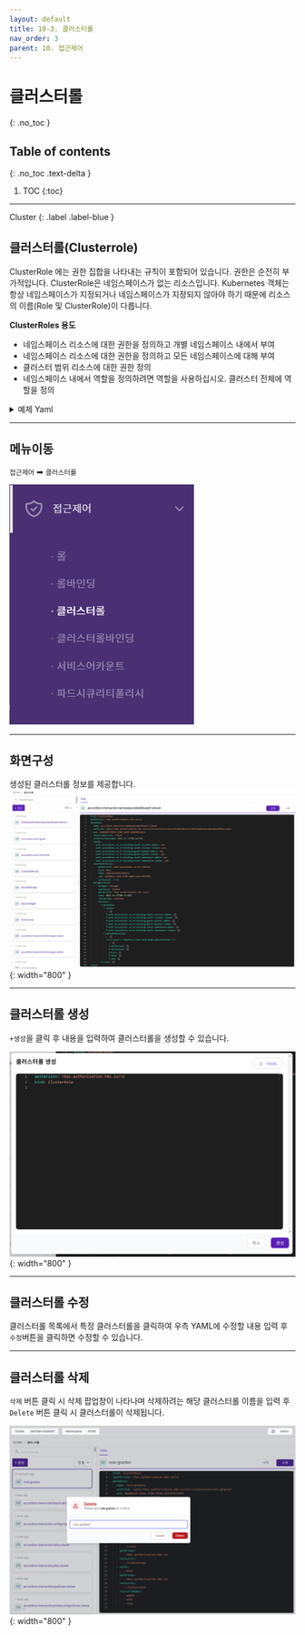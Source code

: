 ```yaml
---
layout: default
title: 10-3. 클러스터롤
nav_order: 3
parent: 10. 접근제어
---
```


# 클러스터롤
{: .no_toc }

## Table of contents
{: .no_toc .text-delta }

1. TOC
{:toc}

---

<div class="code-example" markdown="1">
Cluster
{: .label .label-blue }
</div>

## 클러스터롤(Clusterrole)
ClusterRole 에는 권한 집합을 나타내는 규칙이 포함되어 있습니다. 권한은 순전히 부가적입니다.
ClusterRole은 네임스페이스가 없는 리소스입니다. Kubernetes 객체는 항상 네임스페이스가 지정되거나 네임스페이스가 지정되지 않아야 하기 때문에 리소스의 이름(Role 및 ClusterRole)이 다릅니다.

**ClusterRoles 용도**

- 네임스페이스 리소스에 대한 권한을 정의하고 개별 네임스페이스 내에서 부여
- 네임스페이스 리소스에 대한 권한을 정의하고 모든 네임스페이스에 대해 부여
- 클러스터 범위 리소스에 대한 권한 정의
- 네임스페이스 내에서 역할을 정의하려면 역할을 사용하십시오. 클러스터 전체에 역할을 정의

<details>
<summary>예제 Yaml</summary>
  
{% highlight yaml %}

apiVersion: rbac.authorization.k8s.io/v1
kind: ClusterRole
metadata:
  # "namespace" omitted since ClusterRoles are not namespaced
  name: secret-reader
rules:
- apiGroups: [""]
  #
  # at the HTTP level, the name of the resource for accessing Secret
  # objects is "secrets"
  resources: ["secrets"]
  verbs: ["get", "watch", "list"]

{% endhighlight %}
   
</details>

---
## 메뉴이동
`접근제어` ➡ `클러스터롤`

![ac-003.png](/assets/images/ac/ac-003.png)

---

## 화면구성
생성된 클러스터롤 정보를 제공합니다.
![ac-011.png](/assets/images/ac/ac-011.png){: width="800" }

---
## 클러스터롤 생성
`+생성`을 클릭 후 내용을 입력하여 클러스터롤을 생성할 수 있습니다.

![ac-012.png](/assets/images/ac/ac-012.png){: width="800" }

---

## 클러스터롤 수정
클러스터롤 목록에서 특정 클러스터롤을 클릭하여 우측 YAML에 수정할 내용 입력 후 `수정`버튼을 클릭하면 수정할 수 있습니다.

---

## 클러스터롤 삭제
`삭제` 버튼 클릭 시 삭제 팝업창이 나타나며 삭제하려는 해당 클러스터롤 이름을 입력 후 `Delete` 버튼 클릭 시 클러스터롤이 삭제됩니다.

![clusterrole-delete.png](/assets/images/ac/clusterrole-delete.png){: width="800" }